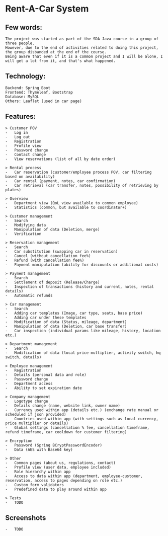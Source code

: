 # Rent-A-Car System

## Few words:
    The project was started as part of the SDA Java course in a group of three people.
    However, due to the end of activities related to doing this project, the group disbanded at the end of the course.
    Being aware that even if it is a common project and I will be alone, I will get a lot from it, and that's what happened.

## Technology:
    Backend: Spring Boot
    Frontend: Thymeleaf, Bootstrap
    Database: MySQL
    Others: Leaflet (used in car page)

## Features:

    > Customer POV
    -   Log in
    -   Log out
    -   Registration
    -   Profile view
    -   Password change
    -   Contact change
    -   View reservations (list of all by date order)

    > Rental process
    -   Car reservation (customer/employee process POV, car filtering based on availability)
    -   Car rental (payment, notes, car confirmation)
    -   Car retrieval (car transfer, notes, possibility of retrieving by plates)

    > Overview
    -   Department view (QoL view available to common employee)
    -   Statistics (common, but available to coordinator+)

    > Customer management
    -   Search
    -   Modifying data
    -   Manipulation of data (Deletion, merge)
    -   Verification

    > Reservation management
    -   Search
    -   Car substitution (swapping car in reservation)
    -   Cancel (without cancellation fee%)
    -   Refund (with cancellation fee%)
    -   Payment manipulation (ability for discounts or additional costs)

    > Payment management
    -   Search
    -   Settlement of deposit (Release/Charge)
    -   Inspection of transactions (history and current, notes, rental details)
    -   Automatic refunds

    > Car management
    -   Search
    -   Adding car templates (Image, car type, seats, base price)
    -   Adding car under these templates
    -   Modification of data (Status, mileage, department)
    -   Manipulation of data (Deletion, car base transfer)
    -   Car inspection (individual params like mileage, history, location etc.)

    > Department management
    -   Search
    -   Modification of data (local price multiplier, activity switch, hq switch, details)

    > Employee management
    -   Registration
    -   Details (personal data and role)
    -   Password change
    -   Department access
    -   Ability to set expiration date

    > Company management
    -   Logotype change
    -   Details change (name, website link, owner name)
    -   Currency used within app (details etc.) (exchange rate manual or scheduled if json provided)
    -   Countries used within app (with settings such as local currency, price multiplier or details)
    -   Global settings (cancellation % fee, cancellation timeframe, refund timeframe, car cooldown for customer filtering)

    > Encryption
    -   Password (Spring BCryptPasswordEncoder)
    -   Data (AES with Base64 key)

    > Other
    -   Common pages (about us, regulations, contact)
    -   Profile view (user data, employee included)
    -   Role hierarchy within app
    -   Access to data within app (department, employee-customer, reservation, access to pages depending on role etc.)
    -   Custom form validators
    -   Predefined data to play around within app

    > Tests
    -   TODO

## Screenshots
    -   TODO

